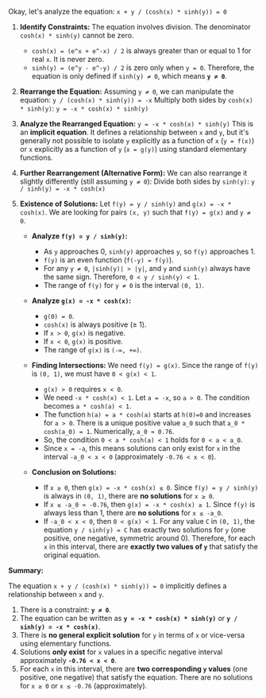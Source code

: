 Okay, let's analyze the equation:
`x + y / (cosh(x) * sinh(y)) = 0`

1.  **Identify Constraints:**
    The equation involves division. The denominator `cosh(x) * sinh(y)` cannot be zero.
    *   `cosh(x) = (e^x + e^-x) / 2` is always greater than or equal to 1 for real `x`. It is never zero.
    *   `sinh(y) = (e^y - e^-y) / 2` is zero only when `y = 0`.
    Therefore, the equation is only defined if `sinh(y) ≠ 0`, which means **`y ≠ 0`**.

2.  **Rearrange the Equation:**
    Assuming `y ≠ 0`, we can manipulate the equation:
    `y / (cosh(x) * sinh(y)) = -x`
    Multiply both sides by `cosh(x) * sinh(y)`:
    `y = -x * cosh(x) * sinh(y)`

3.  **Analyze the Rearranged Equation:**
    `y = -x * cosh(x) * sinh(y)`
    This is an **implicit equation**. It defines a relationship between `x` and `y`, but it's generally not possible to isolate `y` explicitly as a function of `x` (`y = f(x)`) or `x` explicitly as a function of `y` (`x = g(y)`) using standard elementary functions.

4.  **Further Rearrangement (Alternative Form):**
    We can also rearrange it slightly differently (still assuming `y ≠ 0`):
    Divide both sides by `sinh(y)`:
    `y / sinh(y) = -x * cosh(x)`

5.  **Existence of Solutions:**
    Let `f(y) = y / sinh(y)` and `g(x) = -x * cosh(x)`. We are looking for pairs `(x, y)` such that `f(y) = g(x)` and `y ≠ 0`.
    *   **Analyze `f(y) = y / sinh(y)`:**
        *   As `y` approaches 0, `sinh(y)` approaches `y`, so `f(y)` approaches 1.
        *   `f(y)` is an even function (`f(-y) = f(y)`).
        *   For any `y ≠ 0`, `|sinh(y)| > |y|`, and `y` and `sinh(y)` always have the same sign. Therefore, `0 < y / sinh(y) < 1`.
        *   The range of `f(y)` for `y ≠ 0` is the interval `(0, 1)`.
    *   **Analyze `g(x) = -x * cosh(x)`:**
        *   `g(0) = 0`.
        *   `cosh(x)` is always positive (≥ 1).
        *   If `x > 0`, `g(x)` is negative.
        *   If `x < 0`, `g(x)` is positive.
        *   The range of `g(x)` is `(-∞, +∞)`.

    *   **Finding Intersections:** We need `f(y) = g(x)`. Since the range of `f(y)` is `(0, 1)`, we must have `0 < g(x) < 1`.
        *   `g(x) > 0` requires `x < 0`.
        *   We need `-x * cosh(x) < 1`. Let `a = -x`, so `a > 0`. The condition becomes `a * cosh(a) < 1`.
        *   The function `h(a) = a * cosh(a)` starts at `h(0)=0` and increases for `a > 0`. There is a unique positive value `a_0` such that `a_0 * cosh(a_0) = 1`. Numerically, `a_0 ≈ 0.76`.
        *   So, the condition `0 < a * cosh(a) < 1` holds for `0 < a < a_0`.
        *   Since `x = -a`, this means solutions can only exist for `x` in the interval `-a_0 < x < 0` (approximately `-0.76 < x < 0`).

    *   **Conclusion on Solutions:**
        *   If `x ≥ 0`, then `g(x) = -x * cosh(x) ≤ 0`. Since `f(y) = y / sinh(y)` is always in `(0, 1)`, there are **no solutions** for `x ≥ 0`.
        *   If `x ≤ -a_0 ≈ -0.76`, then `g(x) = -x * cosh(x) ≥ 1`. Since `f(y)` is always less than 1, there are **no solutions** for `x ≤ -a_0`.
        *   If `-a_0 < x < 0`, then `0 < g(x) < 1`. For any value `C` in `(0, 1)`, the equation `y / sinh(y) = C` has exactly two solutions for `y` (one positive, one negative, symmetric around 0). Therefore, for each `x` in this interval, there are **exactly two values of `y`** that satisfy the original equation.

**Summary:**

The equation `x + y / (cosh(x) * sinh(y)) = 0` implicitly defines a relationship between `x` and `y`.

1.  There is a constraint: **`y ≠ 0`**.
2.  The equation can be written as **`y = -x * cosh(x) * sinh(y)`** or **`y / sinh(y) = -x * cosh(x)`**.
3.  There is **no general explicit solution** for `y` in terms of `x` or vice-versa using elementary functions.
4.  Solutions **only exist** for `x` values in a specific negative interval approximately **`-0.76 < x < 0`**.
5.  For each `x` in this interval, there are **two corresponding `y` values** (one positive, one negative) that satisfy the equation. There are no solutions for `x ≥ 0` or `x ≤ -0.76` (approximately).